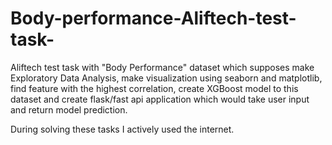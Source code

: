 # Body-performance-Aliftech-test-task-

Aliftech test task with "Body Performance" dataset which supposes make Exploratory Data Analysis, make visualization using seaborn and matplotlib, find feature with the highest correlation, create XGBoost model to this dataset and create flask/fast api application which would take user input and return model prediction.


During solving these tasks I actively used the internet.

